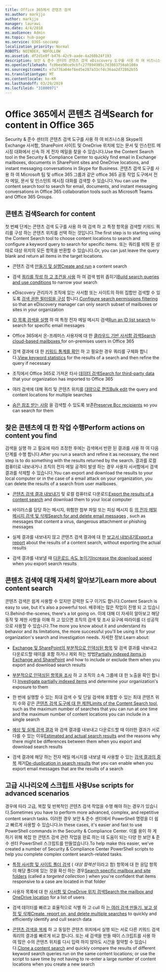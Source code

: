 ```yaml
---
title: Office 365에서 콘텐츠 검색
ms.author: markjjo
author: markjjo
manager: laurawi
ms.date: 4/4/2018
ms.audience: Admin
ms.topic: hub-page
ms.service: O365-seccomp
localization_priority: Normal
ROBOTS: NOINDEX, NOFOLLOW
ms.assetid: df2d1e0f-b476-42c9-aade-4a260b24f193
description: 보안 & 준수 센터의 콘텐츠 검색 eDiscovery 도구를 사용 하 여 비즈니스용 Skype의 Exchange 사서함, SharePoint 사이트 및 OneDrive 위치에 있는 문서 및 인스턴트 메시징 대화에서 신속 하 게 전자 메일을 찾을 수 있습니다.
ms.openlocfilehash: fc0bea90ce9cbfc27f894985c7d3083756ab108a
ms.sourcegitcommit: e7a776a04ef6ed5e287a33cfdc36aa2d72862b55
ms.translationtype: MT
ms.contentlocale: ko-KR
ms.lasthandoff: 03/29/2019
ms.locfileid: "31000971"
---
```

# <a name="search-for-content-in-office-365"></a><span data-ttu-id="753d5-103">Office 365에서 콘텐츠 검색</span><span class="sxs-lookup"><span data-stu-id="753d5-103">Search for content in Office 365</span></span>

<span data-ttu-id="753d5-104">Security & 준수 센터의 콘텐츠 검색 도구를 사용 하 여 비즈니스용 Skype의 Exchange 사서함, SharePoint 사이트 및 OneDrive 위치에 있는 문서 및 인스턴트 메시징 대화에서 신속 하 게 전자 메일을 찾을 수 있습니다.</span><span class="sxs-lookup"><span data-stu-id="753d5-104">Use the Content Search tool in the Security & Compliance Center to quickly find email in Exchange mailboxes, documents in SharePoint sites and OneDrive locations, and instant messaging conversations in Skype for Business.</span></span> <span data-ttu-id="753d5-105">콘텐츠 검색 도구를 사용 하 여 Microsoft 팀 및 office 365 그룹과 같은 office 365 공동 작업 도구에서 전자 메일, 문서 및 인스턴트 메시징 대화를 검색할 수 있습니다.</span><span class="sxs-lookup"><span data-stu-id="753d5-105">You can use the content search tool to search for email, documents, and instant messaging conversations in Office 365 collaboration tools such as Microsoft Teams and Office 365 Groups.</span></span>
  
## <a name="search-for-content"></a><span data-ttu-id="753d5-106">콘텐츠 검색</span><span class="sxs-lookup"><span data-stu-id="753d5-106">Search for content</span></span>

<span data-ttu-id="753d5-107">첫 번째 단계는 콘텐츠 검색 도구를 사용 하 여 검색 하 고 특정 항목을 검색할 키워드 쿼리를 구성 하는 콘텐츠 위치를 선택 하는 것입니다.</span><span class="sxs-lookup"><span data-stu-id="753d5-107">The first step is to starting using the Content Search tool to choose content locations to search and configure a keyword query to search for specific items.</span></span> <span data-ttu-id="753d5-108">또는 쿼리를 비워 둔 상태로 대상 위치의 모든 항목을 반환할 수 있습니다.</span><span class="sxs-lookup"><span data-stu-id="753d5-108">Or, you can just leave the query blank and return all items in the target locations.</span></span>
  
- <span data-ttu-id="753d5-109">콘텐츠 검색 [만들기 및 실행](content-search.md)</span><span class="sxs-lookup"><span data-stu-id="753d5-109">[Create and run](content-search.md) a content search</span></span> 
    
- <span data-ttu-id="753d5-110">검색 [쿼리를 작성 하 고 조건을 사용](keyword-queries-and-search-conditions.md) 하 여 검색 범위 좁히기</span><span class="sxs-lookup"><span data-stu-id="753d5-110">[Build search queries and use conditions](keyword-queries-and-search-conditions.md) to narrow your search</span></span> 
    
- <span data-ttu-id="753d5-111">eDiscovery 관리자가 조직에 있는 사서함 또는 사이트의 하위 집합만 검색할 수 있도록 [검색 권한 필터링을 구성](permissions-filtering-for-content-search.md) 합니다.</span><span class="sxs-lookup"><span data-stu-id="753d5-111">[Configure search permissions filtering](permissions-filtering-for-content-search.md) so that an eDiscovery manager can only search subset of mailboxes or sites in your organization</span></span> 
    
- <span data-ttu-id="753d5-112">[ID 목록 검색을 실행](csv-file-for-an-id-list-content-search.md) 하 여 특정 전자 메일 메시지 검색</span><span class="sxs-lookup"><span data-stu-id="753d5-112">[Run an ID list search](csv-file-for-an-id-list-content-search.md) to search for specific email messages</span></span> 
    
- <span data-ttu-id="753d5-113">Office 365에서 온-프레미스 사용자에 대 한 [클라우드 기반 사서함 검색](search-cloud-based-mailboxes-for-on-premises-users.md)</span><span class="sxs-lookup"><span data-stu-id="753d5-113">[Search cloud-based mailboxes ](search-cloud-based-mailboxes-for-on-premises-users.md) for on-premises users in Office 365</span></span>

- <span data-ttu-id="753d5-114">검색 결과에 대 한 [키워드 통계를 확인](view-keyword-statistics-for-content-search.md) 하 고 필요한 경우 쿼리를 구체화 합니다.</span><span class="sxs-lookup"><span data-stu-id="753d5-114">[View keyword statistics](view-keyword-statistics-for-content-search.md) for the results of a search and then refine the query if necessary</span></span> 
    
- <span data-ttu-id="753d5-115">조직에서 Office 365로 가져온 타사 [데이터 검색](use-content-search-to-search-third-party-data-that-was-imported.md)</span><span class="sxs-lookup"><span data-stu-id="753d5-115">[Search for third-party data](use-content-search-to-search-third-party-data-that-was-imported.md) that your organization has imported to Office 365</span></span> 
    
- <span data-ttu-id="753d5-116">여러 검색에 대해 쿼리 및 콘텐츠 위치를 [대량으로 편집](bulk-edit-content-searches.md)</span><span class="sxs-lookup"><span data-stu-id="753d5-116">[Bulk edit](bulk-edit-content-searches.md) the query and content locations for multiple searches</span></span> 
    
- <span data-ttu-id="753d5-117">[숨은 참조 받는 사람](https://docs.microsoft.com/exchange/policy-and-compliance/holds/preserve-bcc-recipients-and-group-members) 을 검색할 수 있도록 보존</span><span class="sxs-lookup"><span data-stu-id="753d5-117">[Preserve Bcc recipients](https://docs.microsoft.com/exchange/policy-and-compliance/holds/preserve-bcc-recipients-and-group-members) so you can search for them</span></span> 

## <a name="perform-actions-on-content-you-find"></a><span data-ttu-id="753d5-118">찾은 콘텐츠에 대 한 작업 수행</span><span class="sxs-lookup"><span data-stu-id="753d5-118">Perform actions on content you find</span></span>

<span data-ttu-id="753d5-119">검색을 실행 하 고 필요에 따라 조정한 후에는 검색에서 반환 된 결과를 사용 하 여 다음 단계를 수행 합니다.</span><span class="sxs-lookup"><span data-stu-id="753d5-119">After you run a search and refine it as necessary, the next step is to do something with the results returned by the search.</span></span> <span data-ttu-id="753d5-120">결과를 로컬 컴퓨터로 내보내거나 조직의 전자 메일 공격이 발생 하는 경우 사용자 사서함에서 검색 결과를 삭제할 수 있습니다.</span><span class="sxs-lookup"><span data-stu-id="753d5-120">You can export and download the results to your local computer or in the case of a email attack on your organization, you can delete the results of a search from user mailboxes.</span></span>
  
- <span data-ttu-id="753d5-121">[콘텐츠 검색 결과 내보내기](export-search-results.md) 및 로컬 컴퓨터로 다운로드</span><span class="sxs-lookup"><span data-stu-id="753d5-121">[Export the results of a content search](export-search-results.md) and download them to your local computer</span></span> 
    
- <span data-ttu-id="753d5-122">바이러스를 담당 하는 메시지, 위험한 첨부 파일 또는 피싱 메시지 등 [의 전자 메일 메시지 검색 및 삭제](search-for-and-delete-messages-in-your-organization.md)</span><span class="sxs-lookup"><span data-stu-id="753d5-122">[Search for and delete email messages](search-for-and-delete-messages-in-your-organization.md) , such as messages that content a virus, dangerous attachment or phishing messages</span></span> 
    
- <span data-ttu-id="753d5-123">실제 결과를 내보내지 않고 콘텐츠 검색 결과에 대 한 [보고서 내보내기](export-a-content-search-report.md)</span><span class="sxs-lookup"><span data-stu-id="753d5-123">[Export a report](export-a-content-search-report.md) about the results of a content search, without exporting the actual results</span></span> 
    
- <span data-ttu-id="753d5-124">검색 결과를 내보낼 때 [다운로드 속도 높이기](increase-download-speeds-when-exporting-ediscovery-results.md)</span><span class="sxs-lookup"><span data-stu-id="753d5-124">[Increase the download speed](increase-download-speeds-when-exporting-ediscovery-results.md) when you export search results</span></span> 
    
## <a name="learn-more-about-content-search"></a><span data-ttu-id="753d5-125">콘텐츠 검색에 대해 자세히 알아보기</span><span class="sxs-lookup"><span data-stu-id="753d5-125">Learn more about content search</span></span>

<span data-ttu-id="753d5-126">콘텐츠 검색은 쉽게 사용할 수 있지만 강력한 도구 이기도 합니다.</span><span class="sxs-lookup"><span data-stu-id="753d5-126">Content Search is easy to use, but it's also a powerful tool.</span></span> <span data-ttu-id="753d5-127">배후에는 많은 작업이 진행 되 고 있습니다.</span><span class="sxs-lookup"><span data-stu-id="753d5-127">Behind-the-scenes, there's a lot going on.</span></span> <span data-ttu-id="753d5-128">이에 대해 더 자세히 알아보고 해당 동작 및 제한 사항을 이해 하 고 있으면 조직의 검색 및 조사 요구에 따라이를 더 성공적으로 사용할 수 있습니다.</span><span class="sxs-lookup"><span data-stu-id="753d5-128">The more you know about it and understand its behavior and its limitations, the more successful you'll be using it for your organization's search and investigation needs.</span></span> <span data-ttu-id="753d5-129">자세한 정보:</span><span class="sxs-lookup"><span data-stu-id="753d5-129">Learn about:</span></span>
  
- <span data-ttu-id="753d5-130">[Exchange 및 SharePoint의 부분적으로 인덱싱된 항목](partially-indexed-items-in-content-search.md) 및 검색 결과를 내보내고 다운로드할 때이를 포함 하거나 제외 하는 방법</span><span class="sxs-lookup"><span data-stu-id="753d5-130">[Partially indexed items in Exchange and SharePoint](partially-indexed-items-in-content-search.md) and how to include or exclude them when you export and download search results</span></span> 
    
- <span data-ttu-id="753d5-131">[부분적으로 인덱싱된 항목을 조사](investigating-partially-indexed-items-in-ediscovery.md) 하 고 조직의 소속 그룹에 대 한 노출을 확인 합니다.</span><span class="sxs-lookup"><span data-stu-id="753d5-131">[Investigate partially indexed items](investigating-partially-indexed-items-in-ediscovery.md) and determine your organization's exposure to them</span></span> 
    
- <span data-ttu-id="753d5-132">한 번에 실행할 수 있는 최대 검색 수 및 단일 검색에 포함할 수 있는 최대 콘텐츠 위치 수와 같은 [콘텐츠 검색 도구에 대 한 제한](limits-for-content-search.md)</span><span class="sxs-lookup"><span data-stu-id="753d5-132">[Limits of the Content Search tool](limits-for-content-search.md), such as the maximum number of searches that you can run at one time and the maximum number of content locations you can include in a single search</span></span> 
    
- <span data-ttu-id="753d5-133">[예상 및 실제 검색 결과](differences-between-estimated-and-actual-ediscovery-search-results.md) 와 검색 결과를 내보내고 다운로드할 때 이러한 결과가 서로 다를 수 있는 이유</span><span class="sxs-lookup"><span data-stu-id="753d5-133">[Estimated and actual search results](differences-between-estimated-and-actual-ediscovery-search-results.md) and the reasons why there might be differences between them when you export and download search results</span></span> 
    
- <span data-ttu-id="753d5-134">검색 결과에 해당 하는 전자 메일 메시지를 내보낼 때 사용할 수 있는 [검색 결과의 중복](de-duplication-in-ediscovery-search-results.md) 제거</span><span class="sxs-lookup"><span data-stu-id="753d5-134">[De-duplication in search results](de-duplication-in-ediscovery-search-results.md) that you can enable when you export email messages that are the results of a search</span></span> 
    
## <a name="use-scripts-for-advanced-scenarios"></a><span data-ttu-id="753d5-135">고급 시나리오에 스크립트 사용</span><span class="sxs-lookup"><span data-stu-id="753d5-135">Use scripts for advanced scenarios</span></span>

<span data-ttu-id="753d5-136">경우에 따라 고급, 복잡 및 반복적인 콘텐츠 검색 작업을 수행 해야 하는 경우가 있습니다.</span><span class="sxs-lookup"><span data-stu-id="753d5-136">Sometimes you have to perform more advanced, complex, and repetitive content search tasks.</span></span> <span data-ttu-id="753d5-137">이러한 경우 보안 & 준수 센터에서 PowerShell 명령을 더 쉽고 빠르게 사용할 수 있습니다.</span><span class="sxs-lookup"><span data-stu-id="753d5-137">In these cases, it's easier and fast to use PowerShell commands in the Security & Compliance Center.</span></span> <span data-ttu-id="753d5-138">이를 용이 하 게 하기 위해 복잡 한 콘텐츠 검색 관련 작업을 완료 하는 데 도움이 되는 다양 한 보안 & 준수 센터 PowerShell 스크립트를 만들었습니다.</span><span class="sxs-lookup"><span data-stu-id="753d5-138">To help make this easier, we've created a number of Security & Compliance Center PowerShell scripts to help you complete complex content search-related tasks.</span></span>
  
- <span data-ttu-id="753d5-139">[특정 사서함 및 사이트 폴더 검색](use-content-search-for-targeted-collections.md) ( *대상 컬렉션* 이라고 함) 항목에 대 한 응답 항목이 해당 폴더에 있는 것을 확신 하는 경우</span><span class="sxs-lookup"><span data-stu-id="753d5-139">[Search specific mailbox and site folders](use-content-search-for-targeted-collections.md) (called a  *targeted collection*  ) when you're confident that items responsive to a case are located in that folder</span></span> 
    
- <span data-ttu-id="753d5-140">사용자 목록에 대 한 [사서함 및 OneDrive 위치 검색](search-the-mailbox-and-onedrive-for-business-for-a-list-of-users.md)</span><span class="sxs-lookup"><span data-stu-id="753d5-140">[Search the mailbox and OneDrive location](search-the-mailbox-and-onedrive-for-business-for-a-list-of-users.md) for a list of users</span></span> 
    
- <span data-ttu-id="753d5-141">검색 데이터를 빠르고 효율적으로 식별 하 고 cull 하 [는 여러 검색 만들기, 보고 설정 및 삭제](create-report-on-and-delete-multiple-content-searches.md)</span><span class="sxs-lookup"><span data-stu-id="753d5-141">[Create, report on, and delete multiple searches](create-report-on-and-delete-multiple-content-searches.md) to quickly and efficiently identify and cull search data</span></span> 
    
- <span data-ttu-id="753d5-142">[콘텐츠 검색을 복제](clone-a-content-search.md) 하 고 동일한 콘텐츠 위치에서 실행 되는 서로 다른 키워드 검색 쿼리의 결과를 빠르게 비교 합니다. 또는 새 검색을 만들 때이 스크립트를 사용 하 여 많은 수의 콘텐츠 위치를 다시 입력 하지 않아도 시간을 절약할 수 있습니다.</span><span class="sxs-lookup"><span data-stu-id="753d5-142">[Clone a content search](clone-a-content-search.md) and quickly compare the results of different keyword search queries run on the same content locations; or use the script to save time by not having to re-enter a large number of content locations when you create a new search</span></span> 
    

